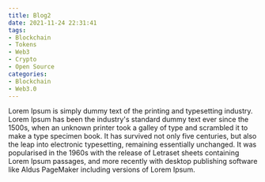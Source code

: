 ```yaml
---
title: Blog2
date: 2021-11-24 22:31:41
tags:
- Blockchain
- Tokens
- Web3
- Crypto
- Open Source
categories:
- Blockchain
- Web3.0
---
```


Lorem Ipsum is simply dummy text of the printing and typesetting industry. Lorem Ipsum has been the industry's standard dummy text ever since the 1500s, when an unknown printer took a galley of type and scrambled it to make a type specimen book. It has survived not only five centuries, but also the leap into electronic typesetting, remaining essentially unchanged. It was popularised in the 1960s with the release of Letraset sheets containing Lorem Ipsum passages, and more recently with desktop publishing software like Aldus PageMaker including versions of Lorem Ipsum.